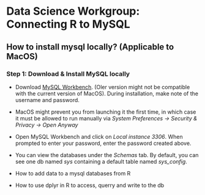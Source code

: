 # Data Science Workgroup: Connecting R to MySQL

## How to install mysql locally? (Applicable to MacOS)

### Step 1: Download & Install MySQL locally

- Download [MySQL Workbench](https://dev.mysql.com/downloads/workbench/). (Oler version might not be compatible with the current version of MacOS). During installation, make note of the username and password. 

- MacOS might prevent you from launching it the first time, in which case it must be allowed to run manually via *System Preferences -> Security & Privacy -> Open Anyway* 

- Open MySQL Workbench and click on *Local instance 3306*. When prompted to enter your password, enter the password created above. 

- You can view the databases under the *Schemas* tab. By default, you can see one db named *sys* containing a default table 
named *sys_config*. 

- How to add data to a mysql databases from R
- How to use dplyr in R to access, querry and write to the db



